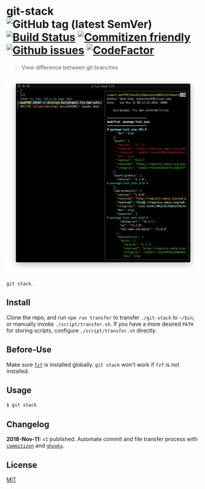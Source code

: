 # git-stack &nbsp;&nbsp; ![GitHub tag (latest SemVer)](https://img.shields.io/github/tag/hankchanocd/git-stack.svg) [![Build Status](https://travis-ci.org/hankchanocd/git-stack.svg?branch=master)](https://travis-ci.org/hankchanocd/git-stack) [![Commitizen friendly](https://img.shields.io/badge/commitizen-friendly-brightgreen.svg)](http://commitizen.github.io/cz-cli/) [![Github issues](https://img.shields.io/github/issues/hankchanocd/git-stack.svg)](https://github.com/hankchanocd/git-stack/issues) [![CodeFactor](https://www.codefactor.io/repository/github/hankchanocd/git-stack/badge)](https://www.codefactor.io/repository/github/hankchanocd/git-stack)

> View difference between git branches

<p align="center">
<img alt="demo" width="850" src="https://github.com/hankchanocd/git-stack/blob/master/images/demo.png" />
</p>

`git stack`.

## Install

Clone the repo, and run `npm run transfer` to transfer `./git-stack` to `~/bin`, or manually invoke `./script/transfer.sh`. If you have a more desired `PATH` for storing scripts, configure `./script/transfer.sh` directly.

## Before-Use

Make sure [`fzf`](https://github.com/junegunn/fzf) is installed globally. `git stack` won't work if `fzf` is not installed.

## Usage

```bash
$ git stack
```

## Changelog

**2018-Nov-11:** `v1` published. Automate commit and file transfer process with [`commitizen`](http://commitizen.github.io/cz-cli/) and [`ghooks`](https://github.com/ghooks-org/ghooks).

## License

[MIT](./LICENSE)
